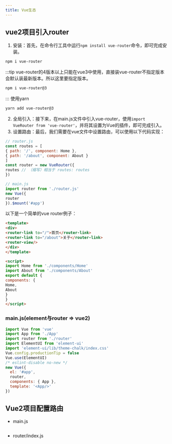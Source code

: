 ```yaml
---
title: Vue生态
---
```



## vue2项目引入router
1. 安装：首先，在命令行工具中运行`npm install vue-router`命令，即可完成安装。
```bash
npm i vue-router
```
:::tip
vue-router的4版本以上只能在vue3中使用，直接装vue-router不指定版本会默认装最新版本。所以这里要指定版本。
```bash
npm i vue-router@3
```
:::
使用yarn
```bash
yarn add vue-router@3
```
2. 全局引入：接下来，在main.js文件中引入vue-router，使用`import VueRouter from 'vue-router'`，并将其设置为Vue的插件，即可完成引入。
3. 设置路由：最后，我们需要在vue文件中设置路由，可以使用以下代码实现：
```js
// router.js
const routes = [
{ path: '/', component: Home },
{ path: '/about', component: About }
]
const router = new VueRouter({
routes // （缩写）相当于 routes: routes
})

// main.js
import router from './router.js'
new Vue({
router
}).$mount('#app')
```
以下是一个简单的vue router例子：
```html
<template>
<div>
<router-link to="/">首页</router-link>
<router-link to="/about">关于</router-link>
<router-view/>
</div>
</template>

<script>
import Home from './components/Home'
import About from './components/About'
export default {
components: {
Home,
About
}
}
</script>
```
### main.js(element与router => vue2)
```js
import Vue from 'vue'
import App from './App'
import router from './router'
import ElementUI from 'element-ui'
import 'element-ui/lib/theme-chalk/index.css'
Vue.config.productionTip = false
Vue.use(ElementUI)
/* eslint-disable no-new */
new Vue({
  el: '#app',
  router,
  components: { App },
  template: '<App/>'
})
```
## Vue2项目配置路由
* main.js
```js

```
* router/index.js
```js

```